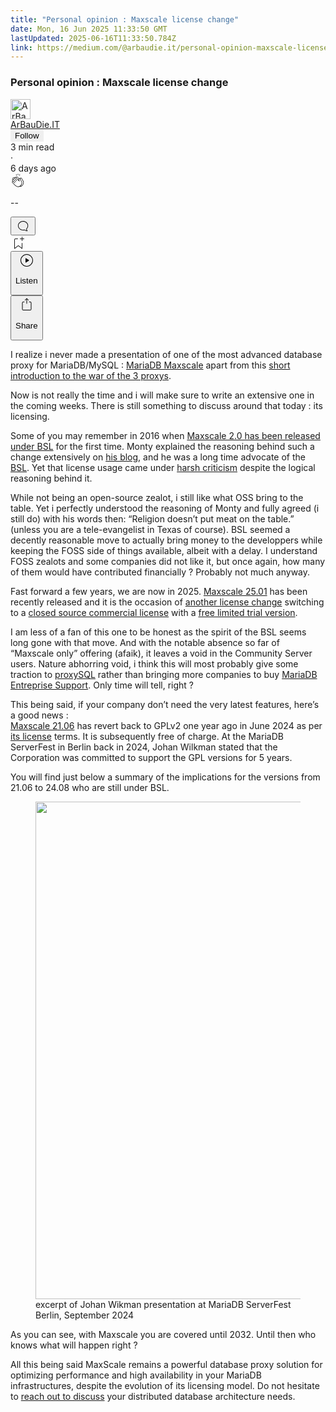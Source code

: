 ```yaml
---
title: "Personal opinion : Maxscale license change"
date: Mon, 16 Jun 2025 11:33:50 GMT
lastUpdated: 2025-06-16T11:33:50.784Z
link: https://medium.com/@arbaudie.it/personal-opinion-maxscale-license-change-1a16baf93a9e?source=rss-c779d007e7fe------2
---
```


<article><div class="m"><div class="m"><span class="m"></span><section><div><div class="fu gk gl gm gn go"></div><div class="gp gq gr gs gt"><div class="ac cb"><div class="ci bh gb gc gd ge"><div><h1 class="pw-post-title gu gv gw bf gx gy gz ha hb hc hd he hf hg hh hi hj hk hl hm hn ho hp hq hr hs ht hu hv hw bk" data-testid="storyTitle" id="fc7c">Personal opinion : Maxscale license change</h1><div><div class="speechify-ignore ac cp"><div class="speechify-ignore bh m"><div class="ac hx hy hz ia ib ic id ie if ig ih"><div class="ac r ih"><div class="ac ii"><div><div aria-hidden="false" class="bm"><div class="be" tabindex="-1"><a data-discover="true" href="/@arbaudie.it?source=post_page---byline--1a16baf93a9e---------------------------------------" rel="noopener follow"><div class="m ij ik bx il im"><div class="m fl"><img alt="ArBauDie.IT" class="m fd bx by bz cx" data-testid="authorPhoto" height="32" loading="lazy" src="https://miro.medium.com/v2/resize:fill:64:64/1*kOs3AqmTfHiFOrSZkt1mqg.png" width="32"/><div class="in bx m by bz fu o io fv"></div></div></div></a></div></div></div></div><span class="bf b bg ab bk"><div class="ip ac r"><div class="ac r iq"><div class="ac r"><div><div aria-hidden="false" class="bm"><div class="be" tabindex="-1"><span class="bf b bg ab bk"><a class="ag ah ai fh ak al am an ao ap aq ar as ir" data-discover="true" data-testid="authorName" href="/@arbaudie.it?source=post_page---byline--1a16baf93a9e---------------------------------------" rel="noopener follow">ArBauDie.IT</a></span></div></div></div></div><div class="is bm"></div><div aria-hidden="false" class="bm"><button class="it iu ap ac cb r aq ex iv iw ix" style="border:1px solid rgba(0, 0, 0, 0)"><span class="bf b bg ab bk bh"><span class="bm iy">Follow</span></span></button></div></div></div></span></div><div class="ac r iz"><span class="bf b bg ab du"><div class="ac af"><span data-testid="storyReadTime">3 min read</span><div aria-hidden="true" class="ja jb m"><span aria-hidden="true" class="m"><span class="bf b bg ab du">·</span></span></div>6 days ago</div></span></div></div><div class="ac cp jc jd je jf jg jh ji jj jk jl jm jn jo jp jq jr"><div class="i l x fi fj r"><div class="kh m"><div class="ac r ki kj"><div class="pw-multi-vote-icon fl kk kl km kn"><span><a class="ag ah ai fh ak al am an ao ap aq ar as at au" data-discover="true" data-testid="headerClapButton" href="/m/signin?actionUrl=https%3A%2F%2Fmedium.com%2F_%2Fvote%2Fp%2F1a16baf93a9e&amp;operation=register&amp;redirect=https%3A%2F%2Fmedium.com%2F%40arbaudie.it%2Fpersonal-opinion-maxscale-license-change-1a16baf93a9e&amp;user=ArBauDie.IT&amp;userId=c779d007e7fe&amp;source=---header_actions--1a16baf93a9e---------------------clap_footer------------------" rel="noopener follow"><div><div aria-hidden="false" class="bm"><div class="be" tabindex="-1"><div class="ko ap kp kq kr ks an kt ku kv kn" role="presentation"><svg aria-label="clap" height="24" viewbox="0 0 24 24" width="24" xmlns="http://www.w3.org/2000/svg"><path clip-rule="evenodd" d="M11.37.828 12 3.282l.63-2.454zM13.916 3.953l1.523-2.112-1.184-.39zM8.589 1.84l1.522 2.112-.337-2.501zM18.523 18.92c-.86.86-1.75 1.246-2.62 1.33a6 6 0 0 0 .407-.372c2.388-2.389 2.86-4.951 1.399-7.623l-.912-1.603-.79-1.672c-.26-.56-.194-.98.203-1.288a.7.7 0 0 1 .546-.132c.283.046.546.231.728.5l2.363 4.157c.976 1.624 1.141 4.237-1.324 6.702m-10.999-.438L3.37 14.328a.828.828 0 0 1 .585-1.408.83.83 0 0 1 .585.242l2.158 2.157a.365.365 0 0 0 .516-.516l-2.157-2.158-1.449-1.449a.826.826 0 0 1 1.167-1.17l3.438 3.44a.363.363 0 0 0 .516 0 .364.364 0 0 0 0-.516L5.293 9.513l-.97-.97a.826.826 0 0 1 0-1.166.84.84 0 0 1 1.167 0l.97.968 3.437 3.436a.36.36 0 0 0 .517 0 .366.366 0 0 0 0-.516L6.977 7.83a.82.82 0 0 1-.241-.584.82.82 0 0 1 .824-.826c.219 0 .43.087.584.242l5.787 5.787a.366.366 0 0 0 .587-.415l-1.117-2.363c-.26-.56-.194-.98.204-1.289a.7.7 0 0 1 .546-.132c.283.046.545.232.727.501l2.193 3.86c1.302 2.38.883 4.59-1.277 6.75-1.156 1.156-2.602 1.627-4.19 1.367-1.418-.236-2.866-1.033-4.079-2.246M10.75 5.971l2.12 2.12c-.41.502-.465 1.17-.128 1.89l.22.465-3.523-3.523a.8.8 0 0 1-.097-.368c0-.22.086-.428.241-.584a.847.847 0 0 1 1.167 0m7.355 1.705c-.31-.461-.746-.758-1.23-.837a1.44 1.44 0 0 0-1.11.275c-.312.24-.505.543-.59.881a1.74 1.74 0 0 0-.906-.465 1.47 1.47 0 0 0-.82.106l-2.182-2.182a1.56 1.56 0 0 0-2.2 0 1.54 1.54 0 0 0-.396.701 1.56 1.56 0 0 0-2.21-.01 1.55 1.55 0 0 0-.416.753c-.624-.624-1.649-.624-2.237-.037a1.557 1.557 0 0 0 0 2.2c-.239.1-.501.238-.715.453a1.56 1.56 0 0 0 0 2.2l.516.515a1.556 1.556 0 0 0-.753 2.615L7.01 19c1.32 1.319 2.909 2.189 4.475 2.449q.482.08.971.08c.85 0 1.653-.198 2.393-.579.231.033.46.054.686.054 1.266 0 2.457-.52 3.505-1.567 2.763-2.763 2.552-5.734 1.439-7.586z" fill-rule="evenodd"></path></svg></div></div></div></div></a></span></div><div class="pw-multi-vote-count m kw kx ky kz la lb lc"><p class="bf b dv ab du"><span class="ld">--</span></p></div></div></div><div><div aria-hidden="false" class="bm"><div class="be" tabindex="-1"><button aria-label="responses" class="ap ko le lf ac r fm lg lh"><svg class="li" height="24" viewbox="0 0 24 24" width="24" xmlns="http://www.w3.org/2000/svg"><path d="M18.006 16.803c1.533-1.456 2.234-3.325 2.234-5.321C20.24 7.357 16.709 4 12.191 4S4 7.357 4 11.482c0 4.126 3.674 7.482 8.191 7.482.817 0 1.622-.111 2.393-.327.231.2.48.391.744.559 1.06.693 2.203 1.044 3.399 1.044.224-.008.4-.112.486-.287a.49.49 0 0 0-.042-.518c-.495-.67-.845-1.364-1.04-2.057a4 4 0 0 1-.125-.598zm-3.122 1.055-.067-.223-.315.096a8 8 0 0 1-2.311.338c-4.023 0-7.292-2.955-7.292-6.587 0-3.633 3.269-6.588 7.292-6.588 4.014 0 7.112 2.958 7.112 6.593 0 1.794-.608 3.469-2.027 4.72l-.195.168v.255c0 .056 0 .151.016.295.025.231.081.478.154.733.154.558.398 1.117.722 1.659a5.3 5.3 0 0 1-2.165-.845c-.276-.176-.714-.383-.941-.59z"></path></svg></button></div></div></div></div><div class="ac r js jt ju jv jw jx jy jz ka kb kc kd ke kf kg"><div class="lj l k j e"></div><div class="i l"><div><div aria-hidden="false" class="bm"><div class="be" tabindex="-1"><span><a class="ag ah ai fh ak al am an ao ap aq ar as at au" data-discover="true" data-testid="headerBookmarkButton" href="/m/signin?actionUrl=https%3A%2F%2Fmedium.com%2F_%2Fbookmark%2Fp%2F1a16baf93a9e&amp;operation=register&amp;redirect=https%3A%2F%2Fmedium.com%2F%40arbaudie.it%2Fpersonal-opinion-maxscale-license-change-1a16baf93a9e&amp;source=---header_actions--1a16baf93a9e---------------------bookmark_footer------------------" rel="noopener follow"><svg aria-label="Add to list bookmark button" class="du lk" fill="none" height="25" viewbox="0 0 25 25" width="25" xmlns="http://www.w3.org/2000/svg"><path d="M18 2.5a.5.5 0 0 1 1 0V5h2.5a.5.5 0 0 1 0 1H19v2.5a.5.5 0 1 1-1 0V6h-2.5a.5.5 0 0 1 0-1H18zM7 7a1 1 0 0 1 1-1h3.5a.5.5 0 0 0 0-1H8a2 2 0 0 0-2 2v14a.5.5 0 0 0 .805.396L12.5 17l5.695 4.396A.5.5 0 0 0 19 21v-8.5a.5.5 0 0 0-1 0v7.485l-5.195-4.012a.5.5 0 0 0-.61 0L7 19.985z" fill="currentColor"></path></svg></a></span></div></div></div></div><div class="fd ll cn"><div class="m af"><div class="ac cb"><div class="lm ln lo lp lq lr ci bh"><div class="ac"><div aria-hidden="false" class="bm"><div><div aria-hidden="false" class="bm"><div class="be" tabindex="-1"><button aria-label="Listen" class="ag fm ai fh ak al am ls ao ap aq ex lt lu lh lv lw lx ly lz t ma mb mc md me mf mg v mh mi mj" data-testid="audioPlayButton"><svg fill="none" height="24" viewbox="0 0 24 24" width="24" xmlns="http://www.w3.org/2000/svg"><path clip-rule="evenodd" d="M3 12a9 9 0 1 1 18 0 9 9 0 0 1-18 0m9-10C6.477 2 2 6.477 2 12s4.477 10 10 10 10-4.477 10-10S17.523 2 12 2m3.376 10.416-4.599 3.066a.5.5 0 0 1-.777-.416V8.934a.5.5 0 0 1 .777-.416l4.599 3.066a.5.5 0 0 1 0 .832" fill="currentColor" fill-rule="evenodd"></path></svg><div class="k j e"><p class="bf b bg ab du">Listen</p></div></button></div></div></div></div></div></div></div></div></div><div aria-describedby="postFooterSocialMenu" aria-hidden="false" aria-labelledby="postFooterSocialMenu" class="bm"><div><div aria-hidden="false" class="bm"><div class="be" tabindex="-1"><button aria-controls="postFooterSocialMenu" aria-expanded="false" aria-label="Share Post" class="ag fm ai fh ak al am ls ao ap aq ex lt lu lh lv lw lx ly lz t ma mb mc md me mf mg v mh mi mj" data-testid="headerSocialShareButton"><svg fill="none" height="24" viewbox="0 0 24 24" width="24" xmlns="http://www.w3.org/2000/svg"><path clip-rule="evenodd" d="M15.218 4.931a.4.4 0 0 1-.118.132l.012.006a.45.45 0 0 1-.292.074.5.5 0 0 1-.3-.13l-2.02-2.02v7.07c0 .28-.23.5-.5.5s-.5-.22-.5-.5v-7.04l-2 2a.45.45 0 0 1-.57.04h-.02a.4.4 0 0 1-.16-.3.4.4 0 0 1 .1-.32l2.8-2.8a.5.5 0 0 1 .7 0l2.8 2.79a.42.42 0 0 1 .068.498m-.106.138.008.004v-.01zM16 7.063h1.5a2 2 0 0 1 2 2v10a2 2 0 0 1-2 2h-11c-1.1 0-2-.9-2-2v-10a2 2 0 0 1 2-2H8a.5.5 0 0 1 .35.15.5.5 0 0 1 .15.35.5.5 0 0 1-.15.35.5.5 0 0 1-.35.15H6.4c-.5 0-.9.4-.9.9v10.2a.9.9 0 0 0 .9.9h11.2c.5 0 .9-.4.9-.9v-10.2c0-.5-.4-.9-.9-.9H16a.5.5 0 0 1 0-1" fill="currentColor" fill-rule="evenodd"></path></svg><div class="k j e"><p class="bf b bg ab du">Share</p></div></button></div></div></div></div></div></div></div></div></div></div><p class="pw-post-body-paragraph mk ml gw mm b mn mo mp mq mr ms mt mu mv mw mx my mz na nb nc nd ne nf ng nh gp bk" id="7ab9">I realize i never made a presentation of one of the most advanced database proxy for MariaDB/MySQL : <a class="ag ni" href="https://mariadb.com/products/maxscale/" rel="noopener ugc nofollow" target="_blank">MariaDB Maxscale</a> apart from this <a class="ag ni" href="https://www.linkedin.com/posts/sylvain-arbaudie_github-mariadbjonesmysqlchk-galera-haproxy-activity-7317906910777626624-nr1c/" rel="noopener ugc nofollow" target="_blank">short introduction to the war of the 3 proxys</a>.</p><p class="pw-post-body-paragraph mk ml gw mm b mn mo mp mq mr ms mt mu mv mw mx my mz na nb nc nd ne nf ng nh gp bk" id="d147">Now is not really the time and i will make sure to write an extensive one in the coming weeks. There is still something to discuss around that today : its licensing.</p><p class="pw-post-body-paragraph mk ml gw mm b mn mo mp mq mr ms mt mu mv mw mx my mz na nb nc nd ne nf ng nh gp bk" id="e1f1">Some of you may remember in 2016 when <a class="ag ni" href="https://mariadb.com/resources/blog/introducing-maxscale-2-0-beta-release/" rel="noopener ugc nofollow" target="_blank">Maxscale 2.0 has been released under BSL</a> for the first time. Monty explained the reasoning behind such a change extensively on <a class="ag ni" href="https://monty-says.blogspot.com/2016/08/applying-business-source-licensing-bsl.html" rel="noopener ugc nofollow" target="_blank">his blog</a>, and he was a long time advocate of the <a class="ag ni" href="https://mariadb.com/bsl-faq-mariadb/" rel="noopener ugc nofollow" target="_blank">BSL</a>. Yet that license usage came under <a class="ag ni" href="https://www.theregister.com/2016/08/24/monty_interview/" rel="noopener ugc nofollow" target="_blank">harsh criticism</a> despite the logical reasoning behind it.</p><p class="pw-post-body-paragraph mk ml gw mm b mn mo mp mq mr ms mt mu mv mw mx my mz na nb nc nd ne nf ng nh gp bk" id="c3cb">While not being an open-source zealot, i still like what OSS bring to the table. Yet i perfectly understood the reasoning of Monty and fully agreed (i still do) with his words then: “Religion doesn’t put meat on the table.” (unless you are a tele-evangelist in Texas of course). BSL seemed a decently reasonable move to actually bring money to the developpers while keeping the FOSS side of things available, albeit with a delay. I understand FOSS zealots and some companies did not like it, but once again, how many of them would have contributed financially ? Probably not much anyway.</p><p class="pw-post-body-paragraph mk ml gw mm b mn mo mp mq mr ms mt mu mv mw mx my mz na nb nc nd ne nf ng nh gp bk" id="8c3b">Fast forward a few years, we are now in 2025. <a class="ag ni" href="https://mariadb.com/kb/en/mariadb-maxscale-25-01/" rel="noopener ugc nofollow" target="_blank">Maxscale 25.01</a> has been recently released and it is the occasion of <a class="ag ni" href="https://mariadb.com/resources/blog/evaluate-mariadbs-powerful-database-proxy-introducing-maxscale-trial/" rel="noopener ugc nofollow" target="_blank">another license change</a> switching to a <a class="ag ni" href="https://mariadb.com/resources/blog/introducing-mariadb-maxscale-25-01-ga/" rel="noopener ugc nofollow" target="_blank">closed source commercial license</a> with a <a class="ag ni" href="https://mariadb.com/kb/en/maxscale-trial/" rel="noopener ugc nofollow" target="_blank">free limited trial version</a>.</p><p class="pw-post-body-paragraph mk ml gw mm b mn mo mp mq mr ms mt mu mv mw mx my mz na nb nc nd ne nf ng nh gp bk" id="b6d0">I am less of a fan of this one to be honest as the spirit of the BSL seems long gone with that move. And with the notable absence so far of “Maxscale only” offering (afaik), it leaves a void in the Community Server users. Nature abhorring void, i think this will most probably give some traction to <a class="ag ni" href="https://proxysql.com/" rel="noopener ugc nofollow" target="_blank">proxySQL</a> rather than bringing more companies to buy <a class="ag ni" href="https://mariadb.com/services/technical-support-services/" rel="noopener ugc nofollow" target="_blank">MariaDB Entreprise Support</a>. Only time will tell, right ?</p><p class="pw-post-body-paragraph mk ml gw mm b mn mo mp mq mr ms mt mu mv mw mx my mz na nb nc nd ne nf ng nh gp bk" id="58a8">This being said, if your company don’t need the very latest features, here’s a good news : <br/><a class="ag ni" href="https://mariadb.com/kb/en/mariadb-maxscale-2106-maxscale-2106-about-mariadb-maxscale/" rel="noopener ugc nofollow" target="_blank">Maxscale 21.06</a> has revert back to GPLv2 one year ago in June 2024 as per <a class="ag ni" href="https://github.com/mariadb-corporation/MaxScale/blob/24.02/licenses/LICENSE2106.TXT" rel="noopener ugc nofollow" target="_blank">its license</a> terms. It is subsequently free of charge. At the MariaDB ServerFest in Berlin back in 2024, Johan Wilkman stated that the Corporation was committed to support the GPL versions for 5 years.</p><p class="pw-post-body-paragraph mk ml gw mm b mn mo mp mq mr ms mt mu mv mw mx my mz na nb nc nd ne nf ng nh gp bk" id="f159">You will find just below a summary of the implications for the versions from 21.06 to 24.08 who are still under BSL.</p><figure class="nm nn no np nq nr nj nk paragraph-image"><div class="ns nt fl nu bh nv" role="button" tabindex="0"><div class="nj nk nl"><picture><source sizes="(min-resolution: 4dppx) and (max-width: 700px) 50vw, (-webkit-min-device-pixel-ratio: 4) and (max-width: 700px) 50vw, (min-resolution: 3dppx) and (max-width: 700px) 67vw, (-webkit-min-device-pixel-ratio: 3) and (max-width: 700px) 65vw, (min-resolution: 2.5dppx) and (max-width: 700px) 80vw, (-webkit-min-device-pixel-ratio: 2.5) and (max-width: 700px) 80vw, (min-resolution: 2dppx) and (max-width: 700px) 100vw, (-webkit-min-device-pixel-ratio: 2) and (max-width: 700px) 100vw, 700px" srcset="https://miro.medium.com/v2/resize:fit:640/format:webp/1*4uRClkwrwKh9qc5pkpuqog.png 640w, https://miro.medium.com/v2/resize:fit:720/format:webp/1*4uRClkwrwKh9qc5pkpuqog.png 720w, https://miro.medium.com/v2/resize:fit:750/format:webp/1*4uRClkwrwKh9qc5pkpuqog.png 750w, https://miro.medium.com/v2/resize:fit:786/format:webp/1*4uRClkwrwKh9qc5pkpuqog.png 786w, https://miro.medium.com/v2/resize:fit:828/format:webp/1*4uRClkwrwKh9qc5pkpuqog.png 828w, https://miro.medium.com/v2/resize:fit:1100/format:webp/1*4uRClkwrwKh9qc5pkpuqog.png 1100w, https://miro.medium.com/v2/resize:fit:1400/format:webp/1*4uRClkwrwKh9qc5pkpuqog.png 1400w" type="image/webp"/><source data-testid="og" sizes="(min-resolution: 4dppx) and (max-width: 700px) 50vw, (-webkit-min-device-pixel-ratio: 4) and (max-width: 700px) 50vw, (min-resolution: 3dppx) and (max-width: 700px) 67vw, (-webkit-min-device-pixel-ratio: 3) and (max-width: 700px) 65vw, (min-resolution: 2.5dppx) and (max-width: 700px) 80vw, (-webkit-min-device-pixel-ratio: 2.5) and (max-width: 700px) 80vw, (min-resolution: 2dppx) and (max-width: 700px) 100vw, (-webkit-min-device-pixel-ratio: 2) and (max-width: 700px) 100vw, 700px" srcset="https://miro.medium.com/v2/resize:fit:640/1*4uRClkwrwKh9qc5pkpuqog.png 640w, https://miro.medium.com/v2/resize:fit:720/1*4uRClkwrwKh9qc5pkpuqog.png 720w, https://miro.medium.com/v2/resize:fit:750/1*4uRClkwrwKh9qc5pkpuqog.png 750w, https://miro.medium.com/v2/resize:fit:786/1*4uRClkwrwKh9qc5pkpuqog.png 786w, https://miro.medium.com/v2/resize:fit:828/1*4uRClkwrwKh9qc5pkpuqog.png 828w, https://miro.medium.com/v2/resize:fit:1100/1*4uRClkwrwKh9qc5pkpuqog.png 1100w, https://miro.medium.com/v2/resize:fit:1400/1*4uRClkwrwKh9qc5pkpuqog.png 1400w"/><img alt="" class="bh lr nw c" height="796" loading="eager" role="presentation" width="700"/></picture></div></div><figcaption class="nx ff ny nj nk nz oa bf b bg ab du">excerpt of Johan Wikman presentation at MariaDB ServerFest Berlin, September 2024</figcaption></figure><p class="pw-post-body-paragraph mk ml gw mm b mn mo mp mq mr ms mt mu mv mw mx my mz na nb nc nd ne nf ng nh gp bk" id="ca49">As you can see, with Maxscale you are covered until 2032. Until then who knows what will happen right ?</p><p class="pw-post-body-paragraph mk ml gw mm b mn mo mp mq mr ms mt mu mv mw mx my mz na nb nc nd ne nf ng nh gp bk" id="5b78">All this being said MaxScale remains a powerful database proxy solution for optimizing performance and high availability in your MariaDB infrastructures, despite the evolution of its licensing model. Do not hesitate to <a class="ag ni" href="https://arbaudie.it/#kedit_bdnvchxdi" rel="noopener ugc nofollow" target="_blank">reach out to discuss</a> your distributed database architecture needs.</p></div></div></div></div></section></div></div></article>

